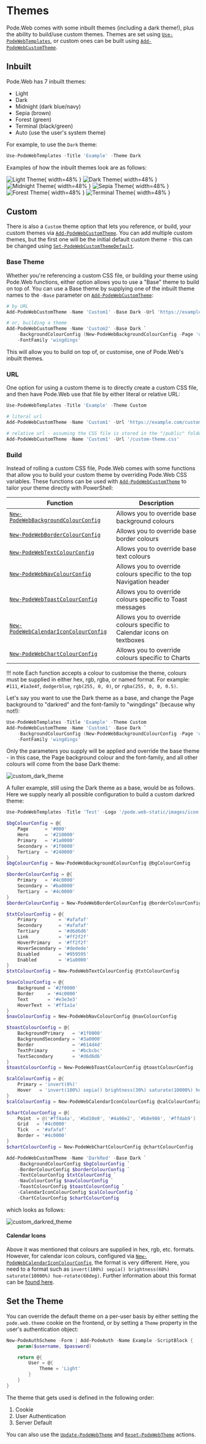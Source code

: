 # Themes

Pode.Web comes with some inbuilt themes (including a dark theme!), plus the ability to build/use custom themes. Themes are set using [`Use-PodeWebTemplates`](../../Functions/Utilities/Use-PodeWebTemplates), or custom ones can be built using [`Add-PodeWebCustomTheme`](../../Functions/Utilities/Add-PodeWebCustomTheme).

## Inbuilt

Pode.Web has 7 inbuilt themes:

* Light
* Dark
* Midnight (dark blue/navy)
* Sepia (brown)
* Forest (green)
* Terminal (black/green)
* Auto (use the user's system theme)

For example, to use the `Dark` theme:

```powershell
Use-PodeWebTemplates -Title 'Example' -Theme Dark
```

Examples of how the inbuilt themes look are as follows:

![Light Theme](../../images/light_theme.png){ width=48% }
![Dark Theme](../../images/dark_theme.png){ width=48% }
![Midnight Theme](../../images/midnight_theme.png){ width=48% }
![Sepia Theme](../../images/sepia_theme.png){ width=48% }
![Forest Theme](../../images/forest_theme.png){ width=48% }
![Terminal Theme](../../images/terminal_theme.png){ width=48% }

## Custom

There is also a `Custom` theme option that lets you reference, or build, your custom themes via [`Add-PodeWebCustomTheme`](../../Functions/Utilities/Add-PodeWebCustomTheme). You can add multiple custom themes, but the first one will be the initial default custom theme - this can be changed using [`Set-PodeWebCustomThemeDefault`](../../Functions/Utilities/Set-PodeWebCustomThemeDefault).

### Base Theme

Whether you're referencing a custom CSS file, or building your theme using Pode.Web functions, either option allows you to use a "Base" theme to build on top of. You can use a Base theme by supplying one of the inbuilt theme names to the `-Base` parameter on [`Add-PodeWebCustomTheme`](../../Functions/Utilities/Add-PodeWebCustomTheme):

```powershell
# by URL
Add-PodeWebCustomTheme -Name 'Custom1' -Base Dark -Url 'https://example.com/custom-theme.css'

# or, building a theme
Add-PodeWebCustomTheme -Name 'Custom2' -Base Dark `
    -BackgroundColourConfig (New-PodeWebBackgroundColourConfig -Page 'darkred') `
    -FontFamily 'wingdings'
```

This will allow you to build on top of, or customise, one of Pode.Web's inbuilt themes.

### URL

One option for using a custom theme is to directly create a custom CSS file, and then have Pode.Web use that file by either literal or relative URL:

```powershell
Use-PodeWebTemplates -Title 'Example' -Theme Custom

# literal url
Add-PodeWebCustomTheme -Name 'Custom1' -Url 'https://example.com/custom-theme.css'

# relative url - assuming the CSS file is stored in the "/public" folder
Add-PodeWebCustomTheme -Name 'Custom1' -Url '/custom-theme.css'
```

### Build

Instead of rolling a custom CSS file, Pode.Web comes with some functions that allow you to build your custom theme by overriding Pode.Web CSS variables. These functions can be used with [`Add-PodeWebCustomTheme`](../../Functions/Utilities/Add-PodeWebCustomTheme) to tailor your theme directly with PowerShell:

| Function                                                                                               | Description                                                            |
| ------------------------------------------------------------------------------------------------------ | ---------------------------------------------------------------------- |
| [`New-PodeWebBackgroundColourConfig`](../../Functions/Utilities/New-PodeWebBackgroundColourConfig)     | Allows you to override base background colours                         |
| [`New-PodeWebBorderColourConfig`](../../Functions/Utilities/New-PodeWebBorderColourConfig)             | Allows you to override base border colours                             |
| [`New-PodeWebTextColourConfig`](../../Functions/Utilities/New-PodeWebTextColourConfig)                 | Allows you to override base text colours                               |
| [`New-PodeWebNavColourConfig`](../../Functions/Utilities/New-PodeWebNavColourConfig)                   | Allows you to override colours specific to the top Navigation header   |
| [`New-PodeWebToastColourConfig`](../../Functions/Utilities/New-PodeWebToastColourConfig)               | Allows you to override colours specific to Toast messages              |
| [`New-PodeWebCalendarIconColourConfig`](../../Functions/Utilities/New-PodeWebCalendarIconColourConfig) | Allows you to override colours specific to Calendar icons on textboxes |
| [`New-PodeWebChartColourConfig`](../../Functions/Utilities/New-PodeWebChartColourConfig)               | Allows you to override colours specific to Charts                      |

!!! note
    Each function accepts a colour to customise the theme, colours must be supplied in either hex, rgb, rgba, or named format. For example: `#111`, `#1a3e4f`, `dodgerblue`, `rgb(255, 0, 0)`, or `rgba(255, 0, 0, 0.5)`.

Let's say you want to use the Dark theme as a base, and change the Page background to "darkred" and the font-family to "wingdings" (because why not!):

```powershell
Use-PodeWebTemplates -Title 'Example' -Theme Custom
Add-PodeWebCustomTheme -Name 'Custom1' -Base Dark `
    -BackgroundColourConfig (New-PodeWebBackgroundColourConfig -Page 'darkred') `
    -FontFamily 'wingdings'
```

Only the parameters you supply will be applied and override the base theme - in this case, the Page background colour and the font-family, and all other colours will come from the base Dark theme:

![custom_dark_theme](../../images/custom_dark_theme.png)

A fuller example, still using the Dark theme as a base, would be as follows. Here we supply nearly all possible configuration to build a custom darkred theme:

```powershell
Use-PodeWebTemplates -Title 'Test' -Logo '/pode.web-static/images/icon.png' -Theme Custom

$bgColourConfig = @{
    Page      = '#000'
    Hero      = '#210000'
    Primary   = '#1a0000'
    Secondary = '#1f0000'
    Tertiary  = '#240000'
}
$bgColourConfig = New-PodeWebBackgroundColourConfig @bgColourConfig

$borderColourConfig = @{
    Primary   = '#4c0000'
    Secondary = '#ba0000'
    Tertiary  = '#4c0000'
}
$borderColourConfig = New-PodeWebBorderColourConfig @borderColourConfig

$txtColourConfig = @{
    Primary        = '#afafaf'
    Secondary      = '#afafaf'
    Tertiary       = '#d6d6d6'
    Link           = '#ff2f2f'
    HoverPrimary   = '#ff2f2f'
    HoverSecondary = '#dedede'
    Disabled       = '#959595'
    Enabled        = '#1a0000'
}
$txtColourConfig = New-PodeWebTextColourConfig @txtColourConfig

$navColourConfig = @{
    Background = '#2f0000'
    Border     = '#4c0000'
    Text       = '#e3e3e3'
    HoverText  = '#ff1a1a'
}
$navColourConfig = New-PodeWebNavColourConfig @navColourConfig

$toastColourConfig = @{
    BackgroundPrimary   = '#1f0000'
    BackgroundSecondary = '#3a0000'
    Border              = '#614d4d'
    TextPrimary         = '#bcbcbc'
    TextSecondary       = '#d6d6d6'
}
$toastColourConfig = New-PodeWebToastColourConfig @toastColourConfig

$calColourConfig = @{
    Primary = 'invert(0%)'
    Hover   = 'invert(100%) sepia() brightness(30%) saturate(10000%) hue-rotate(120deg)'
}
$calColourConfig = New-PodeWebCalendarIconColourConfig @calColourConfig

$chartColourConfig = @{
    Point  = @('#ff4a4a', '#bd10e0', '#4a90e2', '#b8e986', '#ffdab9')
    Grid   = '#4c0000'
    Tick   = '#afafaf'
    Border = '#4c0000'
}
$chartColourConfig = New-PodeWebChartColourConfig @chartColourConfig

Add-PodeWebCustomTheme -Name 'DarkRed' -Base Dark `
    -BackgroundColourConfig $bgColourConfig `
    -BorderColourConfig $borderColourConfig `
    -TextColourConfig $txtColourConfig `
    -NavColourConfig $navColourConfig `
    -ToastColourConfig $toastColourConfig `
    -CalendarIconColourConfig $calColourConfig `
    -ChartColourConfig $chartColourConfig
```

which looks as follows:

![custom_darkred_theme](../../images/custom_darkred_theme.png)

#### Calendar Icons
Above it was mentioned that colours are supplied in hex, rgb, etc. formats. However, for calendar icon colours, configured via [`New-PodeWebCalendarIconColourConfig`](../../Functions/Utilities/New-PodeWebCalendarIconColourConfig), the format is very different. Here, you need to a format such as `invert(100%) sepia() brightness(60%) saturate(10000%) hue-rotate(60deg)`. Further information about this format can be [found here](https://developer.mozilla.org/en-US/docs/Web/CSS/filter).

## Set the Theme

You can override the default theme on a per-user basis by either setting the `pode.web.theme` cookie on the frontend, or by setting a `Theme` property in the user's authentication object:

```powershell
New-PodeAuthScheme -Form | Add-PodeAuth -Name Example -ScriptBlock {
    param($username, $password)

    return @{
        User = @{
            Theme = 'Light'
        }
    }
}
```

The theme that gets used is defined in the following order:

1. Cookie
2. User Authentication
3. Server Default

You can also use the [`Update-PodeWebTheme`](../../Functions/Actions/Update-PodeWebTheme) and [`Reset-PodeWebTheme`](../../Functions/Actions/Reset-PodeWebTheme) actions.
